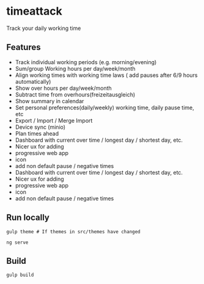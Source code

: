 # timeattack
Track your daily working time

## Features
* Track individual working periods (e.g. morning/evening)
* Sum/group Working hours per day/week/month
* Align working times with working time laws ( add pauses after 6/9 hours automatically)
* Show over hours per day/week/month
* Subtract time from overhours(freizeitausgleich)
* Show summary in calendar
* Set personal preferences(daily/weekly) working time, daily pause time, etc
* Export / Import / Merge Import
* Device sync (minio)
* Plan times ahead
* Dashboard with current over time / longest day / shortest day, etc.
* Nicer ux for adding
* progressive web app
* icon
* add non default pause / negative times
* Dashboard with current over time / longest day / shortest day, etc.
* Nicer ux for adding
* progressive web app
* icon
* add non default pause / negative times


## Run locally
``` 
gulp theme # If themes in src/themes have changed

ng serve
```

## Build
```
gulp build
```
